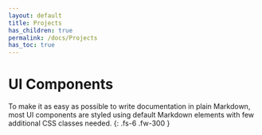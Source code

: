```yaml
---
layout: default
title: Projects
has_children: true
permalink: /docs/Projects
has_toc: true
---
```


# UI Components

To make it as easy as possible to write documentation in plain Markdown, most UI components are styled using default Markdown elements with few additional CSS classes needed.
{: .fs-6 .fw-300 }
